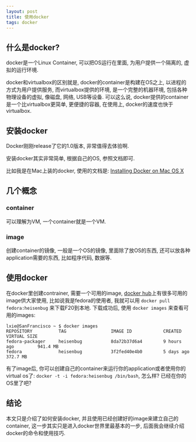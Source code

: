 ```yaml
---
layout: post
title: 使用docker
tags: docker
---
```


## 什么是docker?

docker是一个Linux Container, 可以把OS运行在里面, 为用户提供一个隔离的, 虚拟的运行环境.

docker和virtualbox的区别就是, docker的container是构建在OS之上, 以进程的方式为用户提供服务, 而virtualbox提供的环境, 是一个完整的机器环境, 包括各种物理设备的虚拟, 像磁盘, 网络, USB等设备. 可以这么说, docker提供的container是一个比virtualbox更简单, 更便捷的容器, 在使用上, docker的速度也快于virtualbox.

## 安装docker

Docker刚刚release了它的1.0版本, 非常值得去体验啊.

安装docker其实非常简单, 根据自己的OS, 参照文档即可.

比如我是在Mac上装的docker, 使用的文档是: [Installing Docker on Mac OS X](http://docs.docker.com/installation/mac/)

## 几个概念

### container

可以理解为VM, 一个container就是一个VM.

### image

创建container的镜像, 一般是一个OS的镜像, 里面除了放OS的东西, 还可以放各种application需要的东西, 比如程序代码, 数据等.

## 使用docker

在docker里创建contrainer, 需要一个可用的image, [docker hub](https://hub.docker.com/)上有很多可用的image供大家使用, 比如说我是fedora的使用者, 我就可以用 `docker pull fedora:heisenbug` 来下载F20到本地. 下载成功后, 使用 `docker images` 来查看可用的images:

	lxie@SanFrancisco ~ $ docker images
	REPOSITORY          TAG                 IMAGE ID            CREATED             VIRTUAL SIZE
	fedora-packager     heisenbug           8da72b37d6a4        9 hours ago         941.4 MB
	fedora              heisenbug           3f2fed40e4b0        5 days ago          372.7 MB

有了image后, 你可以创建自己的container来运行你的application或者使用你的virtual os了: `docker -t -i fedora:heisenbug /bin/bash`, 怎么样? 已经在你的OS里了吧?

## 结论

本文只是介绍了如何安装docker, 并且使用已经创建好的image来建立自己的container, 这一步其实只是进入docker世界里最基本的一步, 后面我会继续介绍docker的命令和使用技巧.